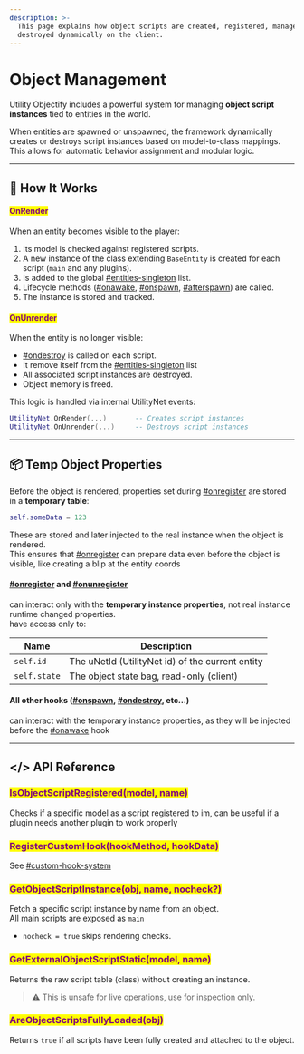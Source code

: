 ```yaml
---
description: >-
  This page explains how object scripts are created, registered, managed, and
  destroyed dynamically on the client.
---
```


# Object Management

Utility Objectify includes a powerful system for managing **object script instances** tied to entities in the world.

When entities are spawned or unspawned, the framework dynamically creates or destroys script instances based on model-to-class mappings. This allows for automatic behavior assignment and modular logic.

***

## 🧠 How It Works

#### <mark style="color:purple;">OnRender</mark>

When an entity becomes visible to the player:

1. Its model is checked against registered scripts.
2. A new instance of the class extending `BaseEntity` is created for each script (`main` and any plugins).
3. Is added to the global [#entities-singleton](../shared/entities-singleton.md#entities-singleton "mention") list.
4. Lifecycle methods ([#onawake](../shared/hooks.md#onawake "mention"), [#onspawn](../shared/hooks.md#onspawn "mention"), [#afterspawn](../shared/hooks.md#afterspawn "mention")) are called.
5. The instance is stored and tracked.

#### <mark style="color:purple;">OnUnrender</mark>

When the entity is no longer visible:

* [#ondestroy](../shared/hooks.md#ondestroy "mention") is called on each script.
* It remove itself from the [#entities-singleton](../shared/entities-singleton.md#entities-singleton "mention") list
* All associated script instances are destroyed.
* Object memory is freed.

This logic is handled via internal UtilityNet events:

```lua
UtilityNet.OnRender(...)       -- Creates script instances
UtilityNet.OnUnrender(...)     -- Destroys script instances
```

***

## 📦 Temp Object Properties

Before the object is rendered, properties set during [#onregister](../shared/hooks.md#onregister "mention") are stored in a **temporary table**:

```lua
self.someData = 123
```

These are stored and later injected to the real instance when the object is rendered.\
This ensures that [#onregister](../shared/hooks.md#onregister "mention") can prepare data even before the object is visible, like creating a blip at the entity coords

#### [#onregister](../shared/hooks.md#onregister "mention") and [#onunregister](../shared/hooks.md#onunregister "mention")

can interact only with the **temporary instance properties**, not real instance runtime changed properties.\
have access only to:

| Name         | Description                                      |
| ------------ | ------------------------------------------------ |
| `self.id`    | The uNetId (UtilityNet id) of the current entity |
| `self.state` | The object state bag, read-only (client)         |

#### All other hooks ([#onspawn](../shared/hooks.md#onspawn "mention"), [#ondestroy](../shared/hooks.md#ondestroy "mention"), etc...)

can interact with the temporary instance properties, as they will be injected before the [#onawake](../shared/hooks.md#onawake "mention") hook

***

## \</> API Reference

### <mark style="color:purple;">IsObjectScriptRegistered(model, name)</mark>

Checks if a specific model as a script registered to im, can be useful if a plugin needs another plugin to work properly

### <mark style="color:purple;">RegisterCustomHook(hookMethod, hookData)</mark>

See [#custom-hook-system](framework.md#custom-hook-system "mention")

### <mark style="color:purple;">GetObjectScriptInstance(obj, name, nocheck?)</mark>

Fetch a specific script instance by name from an object.\
All main scripts are exposed as `main`

* `nocheck = true` skips rendering checks.

### <mark style="color:purple;">GetExternalObjectScriptStatic(model, name)</mark>

Returns the raw script table (class) without creating an instance.

> ⚠️ This is unsafe for live operations, use for inspection only.

### <mark style="color:purple;">AreObjectScriptsFullyLoaded(obj)</mark>

Returns `true` if all scripts have been fully created and attached to the object.
